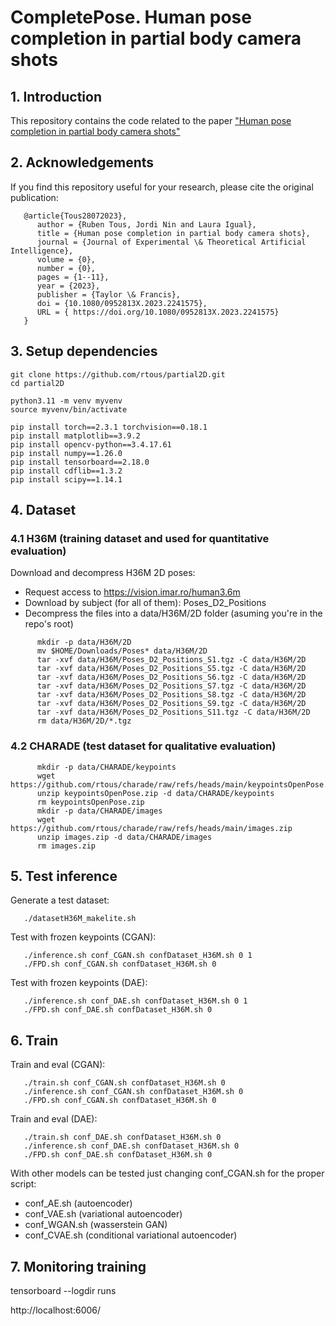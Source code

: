 # CompletePose. Human pose completion in partial body camera shots

## 1. Introduction

This repository contains the code related to the paper ["Human pose completion in partial body camera shots"](https://upcommons.upc.edu/bitstream/handle/2117/394207/main.pdf;jsessionid=F7BEA81F9053C26DE28BE39BCAD8FAF5?sequence=1)

## 2. Acknowledgements

If you find this repository useful for your research, please cite the original publication:
```
   @article{Tous28072023},
      author = {Ruben Tous, Jordi Nin and Laura Igual},
      title = {Human pose completion in partial body camera shots},
      journal = {Journal of Experimental \& Theoretical Artificial Intelligence},
      volume = {0},
      number = {0},
      pages = {1--11},
      year = {2023},
      publisher = {Taylor \& Francis},
      doi = {10.1080/0952813X.2023.2241575},
      URL = { https://doi.org/10.1080/0952813X.2023.2241575}
   }
```

## 3. Setup dependencies
```
git clone https://github.com/rtous/partial2D.git
cd partial2D

python3.11 -m venv myvenv
source myvenv/bin/activate

pip install torch==2.3.1 torchvision==0.18.1
pip install matplotlib==3.9.2
pip install opencv-python==3.4.17.61
pip install numpy==1.26.0
pip install tensorboard==2.18.0
pip install cdflib==1.3.2
pip install scipy==1.14.1
```
## 4. Dataset

### 4.1 H36M (training dataset and used for quantitative evaluation)

Download and decompress H36M 2D poses:

   - Request access to https://vision.imar.ro/human3.6m
   - Download by subject (for all of them): Poses_D2_Positions
   - Decompress the files into a data/H36M/2D folder (asuming you're in the repo's root)
```
      mkdir -p data/H36M/2D
      mv $HOME/Downloads/Poses* data/H36M/2D
      tar -xvf data/H36M/Poses_D2_Positions_S1.tgz -C data/H36M/2D
      tar -xvf data/H36M/Poses_D2_Positions_S5.tgz -C data/H36M/2D
      tar -xvf data/H36M/Poses_D2_Positions_S6.tgz -C data/H36M/2D
      tar -xvf data/H36M/Poses_D2_Positions_S7.tgz -C data/H36M/2D
      tar -xvf data/H36M/Poses_D2_Positions_S8.tgz -C data/H36M/2D
      tar -xvf data/H36M/Poses_D2_Positions_S9.tgz -C data/H36M/2D
      tar -xvf data/H36M/Poses_D2_Positions_S11.tgz -C data/H36M/2D
      rm data/H36M/2D/*.tgz
```

### 4.2 CHARADE (test dataset for qualitative evaluation)

```
      mkdir -p data/CHARADE/keypoints
      wget https://github.com/rtous/charade/raw/refs/heads/main/keypointsOpenPose.zip
      unzip keypointsOpenPose.zip -d data/CHARADE/keypoints  
      rm keypointsOpenPose.zip
      mkdir -p data/CHARADE/images
      wget https://github.com/rtous/charade/raw/refs/heads/main/images.zip
      unzip images.zip -d data/CHARADE/images  
      rm images.zip
```

## 5. Test inference

Generate a test dataset:
```
   ./datasetH36M_makelite.sh
```

Test with frozen keypoints (CGAN):

```
   ./inference.sh conf_CGAN.sh confDataset_H36M.sh 0 1
   ./FPD.sh conf_CGAN.sh confDataset_H36M.sh 0
```

Test with frozen keypoints (DAE):

```
   ./inference.sh conf_DAE.sh confDataset_H36M.sh 0 1
   ./FPD.sh conf_DAE.sh confDataset_H36M.sh 0
```

## 6. Train

Train and eval (CGAN):

```
   ./train.sh conf_CGAN.sh confDataset_H36M.sh 0 
   ./inference.sh conf_CGAN.sh confDataset_H36M.sh 0
   ./FPD.sh conf_CGAN.sh confDataset_H36M.sh 0
```

Train and eval (DAE):
```
   ./train.sh conf_DAE.sh confDataset_H36M.sh 0 
   ./inference.sh conf_DAE.sh confDataset_H36M.sh 0
   ./FPD.sh conf_DAE.sh confDataset_H36M.sh 0
```

With other models can be tested just changing conf_CGAN.sh for the proper script:

- conf_AE.sh (autoencoder)
- conf_VAE.sh (variational autoencoder)
- conf_WGAN.sh (wasserstein GAN)
- conf_CVAE.sh (conditional variational autoencoder)

## 7. Monitoring training

tensorboard --logdir runs

http://localhost:6006/
